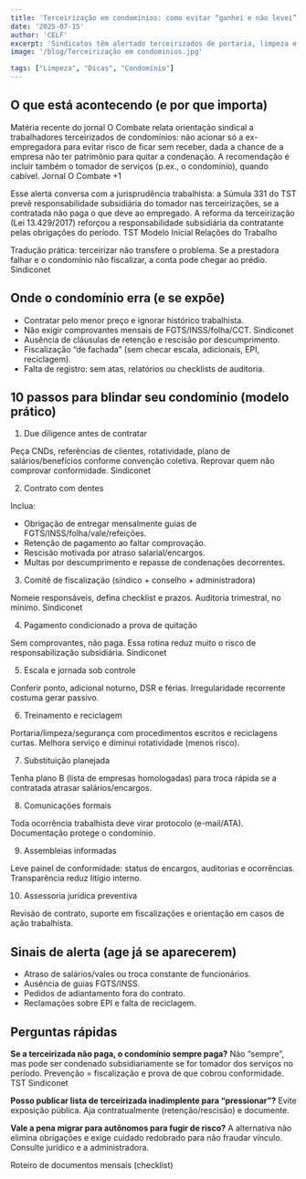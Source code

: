 ```yaml
---
title: 'Terceirização em condomínios: como evitar “ganhei e não levei” em ações trabalhistas'
date: '2025-07-15'
author: 'CELF'
excerpt: 'Sindicatos têm alertado terceirizados de portaria, limpeza e segurança a não processarem apenas a ex-empregadora — sob pena de “ganhar e não levar”. Para o condomínio, a mensagem é direta: tomadores de serviços podem responder subsidiariamente por verbas não pagas, se a prestadora descumprir obrigações. Veja os riscos e um plano prático de 10 passos para blindar seu condomínio.'
image: '/blog/Terceirização em condominios.jpg'

tags: ["Limpeza", "Dicas", "Condomínio"]
---
```


## O que está acontecendo (e por que importa)

Matéria recente do jornal O Combate relata orientação sindical a trabalhadores terceirizados de condomínios: não acionar só a ex-empregadora para evitar risco de ficar sem receber, dada a chance de a empresa não ter patrimônio para quitar a condenação. A recomendação é incluir também o tomador de serviços (p.ex., o condomínio), quando cabível. 
Jornal O Combate
+1

Esse alerta conversa com a jurisprudência trabalhista: a Súmula 331 do TST prevê responsabilidade subsidiária do tomador nas terceirizações, se a contratada não paga o que deve ao empregado. A reforma da terceirização (Lei 13.429/2017) reforçou a responsabilidade subsidiária da contratante pelas obrigações do período. 
TST
Modelo Inicial
Relações do Trabalho

Tradução prática: terceirizar não transfere o problema. Se a prestadora falhar e o condomínio não fiscalizar, a conta pode chegar ao prédio. 
Sindiconet

## Onde o condomínio erra (e se expõe)

*   Contratar pelo menor preço e ignorar histórico trabalhista.
*   Não exigir comprovantes mensais de FGTS/INSS/folha/CCT. 
Sindiconet
*   Ausência de cláusulas de retenção e rescisão por descumprimento.
*   Fiscalização “de fachada” (sem checar escala, adicionais, EPI, reciclagem).
*   Falta de registro: sem atas, relatórios ou checklists de auditoria.

## 10 passos para blindar seu condomínio (modelo prático)
1) Due diligence antes de contratar

Peça CNDs, referências de clientes, rotatividade, plano de salários/benefícios conforme convenção coletiva. Reprovar quem não comprovar conformidade. 
Sindiconet

2) Contrato com dentes

Inclua:

*   Obrigação de entregar mensalmente guias de FGTS/INSS/folha/vale/refeições.
*   Retenção de pagamento ao faltar comprovação.
*   Rescisão motivada por atraso salarial/encargos.
*   Multas por descumprimento e repasse de condenações decorrentes.

3) Comitê de fiscalização (síndico + conselho + administradora)

Nomeie responsáveis, defina checklist e prazos. Auditoria trimestral, no mínimo. 
Sindiconet

4) Pagamento condicionado a prova de quitação

Sem comprovantes, não paga. Essa rotina reduz muito o risco de responsabilização subsidiária. 
Sindiconet

5) Escala e jornada sob controle

Conferir ponto, adicional noturno, DSR e férias. Irregularidade recorrente costuma gerar passivo.

6) Treinamento e reciclagem

Portaria/limpeza/segurança com procedimentos escritos e reciclagens curtas. Melhora serviço e diminui rotatividade (menos risco).

7) Substituição planejada

Tenha plano B (lista de empresas homologadas) para troca rápida se a contratada atrasar salários/encargos.

8) Comunicações formais

Toda ocorrência trabalhista deve virar protocolo (e-mail/ATA). Documentação protege o condomínio.

9) Assembleias informadas

Leve painel de conformidade: status de encargos, auditorias e ocorrências. Transparência reduz litígio interno.

10) Assessoria jurídica preventiva

Revisão de contrato, suporte em fiscalizações e orientação em casos de ação trabalhista.

## Sinais de alerta (age já se aparecerem)

*   Atraso de salários/vales ou troca constante de funcionários.
*   Ausência de guias FGTS/INSS.
*   Pedidos de adiantamento fora do contrato.
*   Reclamações sobre EPI e falta de reciclagem.

## Perguntas rápidas

**Se a terceirizada não paga, o condomínio sempre paga?**
Não “sempre”, mas pode ser condenado subsidiariamente se for tomador dos serviços no período. Prevenção = fiscalização e prova de que cobrou conformidade. 
TST
Sindiconet

**Posso publicar lista de terceirizada inadimplente para “pressionar”?**
Evite exposição pública. Aja contratualmente (retenção/rescisão) e documente.

**Vale a pena migrar para autônomos para fugir de risco?**
A alternativa não elimina obrigações e exige cuidado redobrado para não fraudar vínculo. Consulte jurídico e a administradora.

Roteiro de documentos mensais (checklist)
